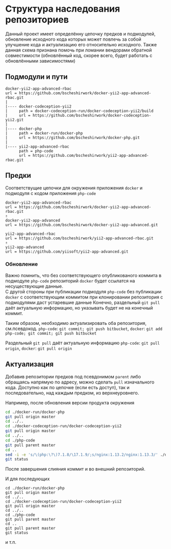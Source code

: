 # Структура наследования репозиториев

Данный проект имеет определённу цепочку предков и подмодулей, обновление исходного кода которых может повлечь 
за собой улучшение кода и актуализацию его относительно исходного. Также данная схема признана помочь при ломании вендорами
обратной совместимости (обновлённый код, скорее всего, будет работать с обновлёнными зависимостями)


## Подмодули и пути

```
docker-yii2-app-advanced-rbac
url = https://github.com/bscheshirwork/docker-yii2-app-advanced-rbac.git
|
|---- docker-codeception-yii2
|     path = docker-codeception-run/docker-codeception-yii2/build
|     url = https://github.com/bscheshirwork/docker-codeception-yii2.git
|
|---- docker-php
|     path = docker-run/docker-php
|     url = https://github.com/bscheshirwork/docker-php.git
|
|---- yii2-app-advanced-rbac
      path = php-code
      url = https://github.com/bscheshirwork/yii2-app-advanced-rbac.git
```


## Предки

Соответствущие цепочки для окружения приложения `docker` и подмодуля с кодом приложения `php-code`

```
docker-yii2-app-advanced-rbac
url = https://github.com/bscheshirwork/docker-yii2-app-advanced-rbac.git
⇑
docker-yii2-app-advanced
url = https://github.com/bscheshirwork/docker-yii2-app-advanced.git
```

```
yii2-app-advanced-rbac
url = https://github.com/bscheshirwork/yii2-app-advanced-rbac.git
⇑
yii2-app-advanced
url = https://github.com/yiisoft/yii2-app-advanced.git
```

### Обновление

Важно помнить, что без соответствующего опубликованого коммита в подмодуле `php-code` репозиторий `docker`
будет ссылатся на несуществующие данные.  
С другой стороны при публикации подмодуля `php-code` без публикации `docker` с соответствующим коммитом 
при клонировании репозитория с подмодулями даст устаревшие данные
Конечно, раздельный `git pull` даёт актуальную информацию, но указывать будет не на конечный коммит.

Таким образом, необходимо актуализировать оба репозитория, см.псевдокод. 
`php-code`: `git commit; git push bitbucket`, `docker`: `git add php-code; git commit; git push bitbucket`

Раздельный `git pull` даёт актуальную информацию
`php-code`: `git pull origin`, `docker`: `git pull origin`

## Актуализация

Добавив репозитории предков под псевдонимом `parent` либо обращаясь напрямую по адресу, можно сделать `pull` изначального кода.
Доступно как по цепочке (если есть доступ), так и последовательно, над каждым предком, из верхнеуровнего.

Например, после обновления версии продукта окружения

```sh
cd ./docker-run/docker-php
git pull origin master
cd ../..
cd ./docker-codeception-run/docker-codeception-yii2
git pull origin master
cd ../..
cd ./php-code
git pull parent master
cd ..
sed -i -e 's/\(php:\?\)7.1.8/\17.1.9/;s/nginx:1.13.2/nginx:1.13.3/' ./docker-compose.yml ./docker-run/docker-compose.yml ./docker-codeception-run/docker-compose.yml
git status
```

После завершения слияния коммит и во внешний репозиторий.

И для последующих
```
cd ./docker-run/docker-php
git pull origin master
cd ../..
cd ./docker-codeception-run/docker-codeception-yii2
git pull origin master
cd ../..
cd ./php-code
git pull parent master
cd ..
git pull parent master
git status
```

и т.п.